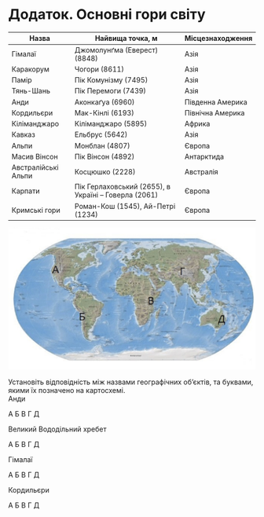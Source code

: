 # Додаток. Основнi гори свiту

| Назва | Найвища точка, м | Мiсцезнаходження |
| -- | ---- | -- |
| Гімалаї | Джомолунґма (Еверест) (8848) | Азія |
| Каракорум | Чогори (8611) | Азія |
| Памір | Пік Комунізму (7495) | Азія |
| Тянь-Шань | Пік Перемоги (7439) | Азія |
| Анди | Аконкаґуа (6960) | Південна Америка |
| Кордильєри | Мак-Кінлі (6193) | Північна Америка |
| Кіліманджаро | Кіліманджаро (5895) | Африка |
| Кавказ | Ельбрус (5642) | Азія |
| Альпи | Монблан (4807) | Європа |
| Масив Вінсон | Пік Вінсон (4892) | Антарктида |
| Австралійські Альпи | Косцюшко (2228) | Австралія |
| Карпати | Пік Герлаховський (2655), в Україні – Говерла (2061) | Європа |
 | Кримські гори | Роман-Кош (1545), Ай-Петрі (1234) | Європа |
 
 
<img src="q5.10.jpg">
<quiz>
<question>
<p>Установіть відповідність між назвами географічних об’єктів, та буквами, якими їх позначено на картосхемі.<br>
Анди</p>
<answer>А</answer>
<answer>Б</answer>
<answer correct>В</answer>
<answer>Г</answer>
<answer>Д</answer>
</question>
<question>
<p>Великий Вододільний хребет</p>
<answer>А</answer>
<answer>Б</answer>
<answer>В</answer>
<answer>Г</answer>
<answer correct>Д</answer>
</question>
<question>
<p>Гімалаї</p>
<answer>А</answer>
<answer>Б</answer>
<answer>В</answer>
<answer correct>Г</answer>
<answer>Д</answer>
</question>
<question>
<p>Кордильєри</p>
<answer correct>А</answer>
<answer>Б</answer>
<answer>В</answer>
<answer>Г</answer>
<answer>Д</answer>
</question>
</quiz>
